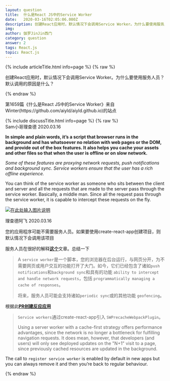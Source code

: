 ```yaml
---
layout: question
title:  什么是React JS中的Service Worker
date:   2020-03-16T02:05:06.000Z
description: 创建React应用时，默认情况下会调用Service Worker。为什么要使用服务人员？默认调用的原因是什么？...
img: 
author: 伽罗JinJin西门
category: question
answer: 2
tags: React.js
topic: React.js
---
```

<div class="article-root">
  <div class="article">
    {% include articleTitle.html info=page %}
    {% raw %}
    <div class="article-content"><p><font style="vertical-align: inherit;"><font style="vertical-align: inherit;">创建React应用时，默认情况下会调用Service Worker。</font><font style="vertical-align: inherit;">为什么要使用服务人员？</font><font style="vertical-align: inherit;">默认调用的原因是什么？</font></font></p></div>
    {% endraw %}
  </div>
  <p class="winter_mark">第1659篇《什么是React JS中的Service Worker》来自Winter(https://github.com/aiyld/aiyld.github.io)的站点</p>
  <div class="discuss-wrapper">
    {% include discussTitle.html info=page %}
    {% raw %}
    <div class="discuss-item">
        <div class="discuss-parent">
          <div class="discuss-meta">
            <span class="discuss-user">Sam小哥理查德</span>
            <span class="discuss-time">2020.03.16</span>
          </div>
          <div class="discuss-comment"><p><strong>In simple and plain words, it’s a script that browser runs in the background and has whatsoever no relation with web pages or the DOM, and provide out of the box features. It also helps you cache your assets and other files so that when the user is offline or on slow network.</strong> </p>

<p><em>Some of these features are proxying network requests, push notifications and background sync. Service workers ensure that the user has a rich offline experience.</em></p>

<p>You can think of the service worker as someone who sits between the client and server and all the requests that are made to the server pass through the service worker. Basically, a middle man. Since all the request pass through the service worker, it is capable to intercept these requests on the fly.</p>

<p><a href="https://i.stack.imgur.com/ldRJk.png" rel="nofollow noreferrer"><img src="https://i.stack.imgur.com/ldRJk.png" alt="在此处输入图片说明"></a></p></div>
        </div></div><div class="discuss-item">
        <div class="discuss-parent">
          <div class="discuss-meta">
            <span class="discuss-user">理查德阿飞</span>
            <span class="discuss-time">2020.03.16</span>
          </div>
          <div class="discuss-comment"><p><font style="vertical-align: inherit;"><font style="vertical-align: inherit;">您的应用程序可能不需要服务人员。</font><font style="vertical-align: inherit;">如果要使用create-react-app创建项目，则默认情况下会调用该项目</font></font></p>

<p><font style="vertical-align: inherit;"><font style="vertical-align: inherit;">服务人员在很好的解释</font></font><strong><a href="https://developers.google.com/web/fundamentals/primers/service-workers/" rel="noreferrer"><font style="vertical-align: inherit;"><font style="vertical-align: inherit;">这个</font></font></a></strong><font style="vertical-align: inherit;"><font style="vertical-align: inherit;">文章。</font><font style="vertical-align: inherit;">总结一下</font></font></p>

<blockquote>
  <p><font style="vertical-align: inherit;"><font style="vertical-align: inherit;">A </font></font><code>service worker</code><font style="vertical-align: inherit;"><font style="vertical-align: inherit;">是一个脚本，您的浏览器在后台运行，与网页分开，为不需要网页或用户交互的功能打开了大门。</font><font style="vertical-align: inherit;">如今，它们已经包含了诸如</font></font><code>push notifications</code><font style="vertical-align: inherit;"><font style="vertical-align: inherit;">和</font></font><code>background sync</code><font style="vertical-align: inherit;"><font style="vertical-align: inherit;">和具有的功能
   </font></font><code>ability to intercept and handle network requests</code><font style="vertical-align: inherit;"><font style="vertical-align: inherit;">，包括
   </font></font><code>programmatically managing a cache of responses</code><font style="vertical-align: inherit;"><font style="vertical-align: inherit;">。</font></font></p>
  
  <p><font style="vertical-align: inherit;"><font style="vertical-align: inherit;">将来，服务人员可能会支持诸如</font></font><code>periodic sync</code><font style="vertical-align: inherit;"><font style="vertical-align: inherit;">或的</font><font style="vertical-align: inherit;">其他功能
   </font></font><code>geofencing</code><font style="vertical-align: inherit;"><font style="vertical-align: inherit;">。</font></font></p>
</blockquote>

<p><font style="vertical-align: inherit;"><font style="vertical-align: inherit;">根据此</font></font><strong><a href="https://github.com/facebook/create-react-app/pull/1728" rel="noreferrer"><font style="vertical-align: inherit;"><font style="vertical-align: inherit;">PR创建反应应用</font></font></a></strong></p>

<blockquote>
  <p><code>Service workers</code><font style="vertical-align: inherit;"><font style="vertical-align: inherit;">通过create-react-app引入
   </font></font><code>SWPrecacheWebpackPlugin</code><font style="vertical-align: inherit;"><font style="vertical-align: inherit;">。</font></font></p>
  
  <p>Using a server worker with a cache-first strategy offers performance
  advantages, since the network is no longer a bottleneck for fulfilling
  navigation requests. It does mean, however, that developers (and
  users) will only see deployed updates on the "N+1"
  visit to a page, since previously cached resources are updated in the
  background.</p>
</blockquote>

<p>The call to <code>register service worker</code> is enabled by default in new apps but you can always remove it and then you’re back to regular behaviour.</p></div>
        </div></div>
    {% endraw %}
  </div>
<div>
